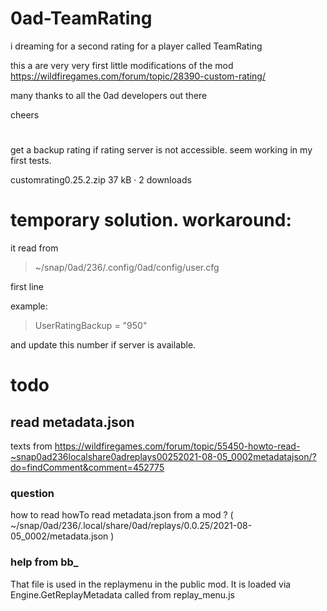 # 0ad-TeamRating
i dreaming for a second rating for a player called TeamRating

this a are very very first little modifications of the mod
https://wildfiregames.com/forum/topic/28390-custom-rating/

many thanks to all the 0ad developers out there

cheers

# 

get a backup rating if rating server is not accessible. seem working in my first tests.

customrating0.25.2.zip 37 kB · 2 downloads

# temporary solution. workaround: 

it read from
>~/snap/0ad/236/.config/0ad/config/user.cfg

first line

example:

>UserRatingBackup = "950"

and update this number if server is available. 

# todo

## read metadata.json

texts from
https://wildfiregames.com/forum/topic/55450-howto-read-~snap0ad236localshare0adreplays00252021-08-05_0002metadatajson/?do=findComment&comment=452775

### question

how to read howTo read metadata.json from a mod ? (  ~/snap/0ad/236/.local/share/0ad/replays/0.0.25/2021-08-05_0002/metadata.json )

### help from bb_

That file is used in the replaymenu in the public mod. It is loaded via Engine.GetReplayMetadata called from replay_menu.js
